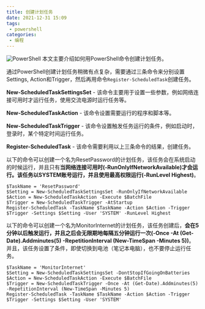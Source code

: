 ```yaml
---
title: 创建计划任务
date: 2021-12-31 15:09
tags: 
 - powershell
categories: 
 - 编程
---
```

![PowerShell](powershell.png) 
本文主要介绍如何用PowerShell命令创建计划任务。

通过PowerShell创建计划任务稍微有点复杂，需要通过三条命令来分别设置Settings, Action和Trigger，然后再用命令`Register-ScheduledTask`创建任务。

**New-ScheduledTaskSettingsSet** - 该命令主要用于设置一些参数，例如网络连接可用时才运行任务，使用交流电源时运行任务等。

**New-ScheduledTaskAction** - 该命令设置需要运行的程序和脚本等。

**New-ScheduledTaskTrigger** - 该命令设置触发任务运行的条件，例如启动时，登录时，某个特定时间运行任务。

**Register-ScheduledTask** - 该命令需要利用以上三条命令的结果，创建任务。
<!-- more -->
以下的命令可以创建一个名为ResetPassword的计划任务，该任务会在系统启动的时候运行，并且只有**当网络连接可用时(-RunOnlyIfNetworkAvailable)**才会运行。该任务以SYSTEM账号运行，并且使用**最高权限运行(-RunLevel Highest)**。

```
$TaskName = 'ResetPassword'
$Setting = New-ScheduledTaskSettingsSet -RunOnlyIfNetworkAvailable
$Action = New-ScheduledTaskAction -Execute $BatchFile
$Trigger = New-ScheduledTaskTrigger -AtStartup
Register-ScheduledTask -TaskName $TaskName -Action $Action -Trigger $Trigger -Settings $Setting -User 'SYSTEM' -RunLevel Highest
```



以下的命令可以创建一个名为MonitorInternet的计划任务，该任务创建后，**会在5分钟以后触发运行，并且之后会无限期地每隔五分钟运行一次(-Once -At (Get-Date).Addminutes(5) -RepetitionInterval (New-TimeSpan -Minutes 5))**。并且，该任务设置了条件，即使切换到电池（笔记本电脑），也不要停止运行任务。

```
$TaskName = 'MonitorInternet'
$Setting = New-ScheduledTaskSettingsSet -DontStopIfGoingOnBatteries
$Action = New-ScheduledTaskAction -Execute $BatchFile
$Trigger = New-ScheduledTaskTrigger -Once -At (Get-Date).Addminutes(5) -RepetitionInterval (New-TimeSpan -Minutes 5)
Register-ScheduledTask -TaskName $TaskName -Action $Action -Trigger $Trigger -Settings $Setting -User 'SYSTEM'
```

